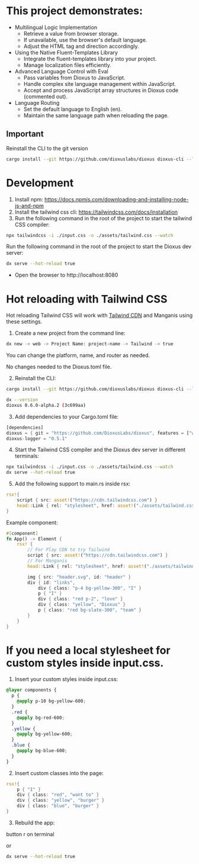 # This project demonstrates:
- Multilingual Logic Implementation
    - Retrieve a value from browser storage.
    - If unavailable, use the browser's default language.
    - Adjust the HTML tag and direction accordingly.
- Using the Native Fluent-Templates Library
    - Integrate the fluent-templates library into your project.
    - Manage localization files efficiently.
- Advanced Language Control with Eval
    - Pass variables from Dioxus to JavaScript.
    - Handle complex site language management within JavaScript.
    - Accept and process JavaScript array structures in Dioxus code (commented out).
- Language Routing
    - Set the default language to English (en).
    - Maintain the same language path when reloading the page.

## Important
Reinstall the CLI to the git version
```bash
cargo install --git https://github.com/dioxuslabs/dioxus dioxus-cli --locked --force
```

# Development

1. Install npm: https://docs.npmjs.com/downloading-and-installing-node-js-and-npm
2. Install the tailwind css cli: https://tailwindcss.com/docs/installation
3. Run the following command in the root of the project to start the tailwind CSS compiler:

```bash
npx tailwindcss -i ./input.css -o ./assets/tailwind.css --watch
```

Run the following command in the root of the project to start the Dioxus dev server:

```bash
dx serve --hot-reload true
```

- Open the browser to http://localhost:8080

# Hot reloading with Tailwind CSS
Hot reloading Tailwind CSS will work with [Tailwind CDN](https://tailwindcss.com/docs/installation/play-cdn) and Manganis using these settings.

1. Create a new project from the command line:

```bash
dx new -> web -> Project Name: project-name -> Tailwind -> true
```
You can change the platform, name, and router as needed.

No changes needed to the Dioxus.toml file.

2. Reinstall the CLI:
```bash
cargo install --git https://github.com/dioxuslabs/dioxus dioxus-cli --locked --force
```

```bash
dx --version
dioxus 0.6.0-alpha.2 (3c699aa)
```

3. Add dependencies to your Cargo.toml file:
```rust
[dependencies]
dioxus = { git = "https://github.com/DioxusLabs/dioxus", features = ["web", "router"] }
dioxus-logger = "0.5.1"
```

4. Start the Tailwind CSS compiler and the Dioxus dev server in different terminals:
```bash
npx tailwindcss -i ./input.css -o ./assets/tailwind.css --watch
dx serve --hot-reload true
```

5. Add the following support to main.rs inside rsx:
```rust
rsx!{
    script { src: asset!("https://cdn.tailwindcss.com") }
    head::Link { rel: "stylesheet", href: asset!("./assets/tailwind.css") }
}
```

Example component:
```rust
#[component]
fn App() -> Element {
    rsx! {
        // For Play CDN to try Tailwind
        script { src: asset!("https://cdn.tailwindcss.com") }
        // For Manganis
        head::Link { rel: "stylesheet", href: asset!("./assets/tailwind.css") }

        img { src: "header.svg", id: "header" }
        div { id: "links",
            div { class: "p-4 bg-yellow-300", "I" }
            p { "I" }
            div { class: "red p-2", "love" }
            div { class: "yellow", "Dioxus" }
            p { class: "red bg-slate-300", "team" }
        }
    }
}
```

# If you need a local stylesheet for custom styles inside input.css.
1. Insert your custom styles inside input.css:
```css
@layer components {
  p {
    @apply p-10 bg-yellow-600;
  }
  .red {
    @apply bg-red-600;
  }
  .yellow {
    @apply bg-yellow-600;
  }
  .blue {
    @apply bg-blue-600;
  }
}
```
2. Insert custom classes into the page:
```rust
rsx!{
    p { "I" }
    div { class: "red", "want to" }
    div { class: "yellow", "burger" }
    div { class: "blue", "burger" }
}
```
3. Rebuild the app:

button r on terminal 

or 

```bash
dx serve --hot-reload true
```